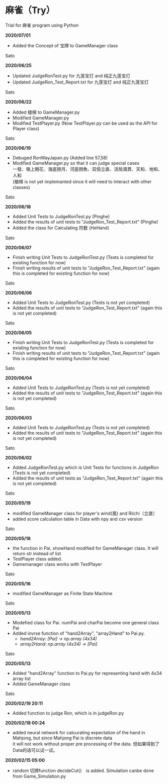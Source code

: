 # 麻雀（Try）
Trial for 麻雀 program using Python

**2020/07/01**
  * Added the Concept of 宝牌 to GameManager class

Sato

**2020/06/25**
  * Updated JudgeRonTest.py for 九莲宝灯 and 纯正九莲宝灯
  * Updated JudgeRon_Test_Report.txt for 九莲宝灯 and 纯正九莲宝灯

Sato

**2020/06/22**
  * Added 槍槓 to GameManager.py
  * Modified GameManager.py
  * Modified TestPlayer.py (Now TestPlayer.py can be used as the API for Player class)

Sato

**2020/06/19**
  * Debuged RonWayJapan.py (Added line 57,58)
  * Modified GameManager.py so that it can judge special cases  
    一發、嶺上開花、海底撈月、河底撈魚、双倍立直、流局満貫、天和、地和、人和  
    (槍槓 is not yet implemanted since it will need to interact with other classes)

Sato

**2020/06/18**
  * Added Unit Tests to JudgeRonTest.py (Pinghe)
  * Added the results of unit tests to "JudgeRon_Test_Report.txt" (Pinghe)
  * Added the class for Calculating 符数 (HeHand)

Sato

**2020/06/07**
  * Finish writing Unit Tests to JudgeRonTest.py (Tests is completed for existing function for now)
  * Finish writing results of unit tests to "JudgeRon_Test_Report.txt" (again this is completed for existing function for now)

Sato

**2020/06/06**
  * Added Unit Tests to JudgeRonTest.py (Tests is not yet completed)
  * Added the results of unit tests to "JudgeRon_Test_Report.txt" (again this is not yet completed)

Sato

**2020/06/05**
  * Finish writing Unit Tests to JudgeRonTest.py (Tests is completed for existing function for now)
  * Finish writing results of unit tests to "JudgeRon_Test_Report.txt" (again this is completed for existing function for now)

Sato

**2020/06/04**
  * Added Unit Tests to JudgeRonTest.py (Tests is not yet completed)
  * Added the results of unit tests to "JudgeRon_Test_Report.txt" (again this is not yet completed)

Sato

**2020/06/03**
  * Added Unit Tests to JudgeRonTest.py (Tests is not yet completed)
  * Added the results of unit tests to "JudgeRon_Test_Report.txt" (again this is not yet completed)

Sato

**2020/06/02**
  * Added JudgeRonTest.py which is Unit Tests for functions in JudgeRon (Tests is not yet completed)
  * Added the results of unit tests as "JudgeRon_Test_Report.txt" (again this is not yet completed)

Sato

**2020/05/19**
 * modified GameManager class for player's wind(風) and Riichi（立直）
 * added score calculation table in Data with npy and csv version
 
Sato

**2020/05/18**
 * the function in Pai, showHand modified for GameManager class. It will return str instead of list
 * TestPlayer class added. 
 * Gamemanager class works with TestPlayer
 
Sato

**2020/05/16**
 * modified GameManager as Finite State Machine
 
Sato

**2020/05/13**
 * Modefied class for Pai. numPai and charPai become one general class Pai
 * Added invrse function of "hand2Array", "array2Hand" to Pai.py.
   * *hand2Array: [Pai] -> np.array (4x34)*
   * *array2Hand: np.array (4x34) -> [Pai]*

Sato

**2020/05/13**
  * Added "hand2Array" function to Pai.py for representing hand with 4x34 array list
  * Added GameManager class

Sato

**2020/02/19 20:11**
  * Added function to judge Ron, which is in judgeRon.py

**2020/02/18 00:24**
  * added neural network for calcurating expectation of the hand in Mahjong, but since Mahjong Pai is discrete data  
    it will not work without proper pre processing of the data. 但如果得到了Data的话可以试一试。

**2020/02/15 05:00**
  * random 切牌function decideCut()　is added. Simulation canbe done from Game_Simulation.py
